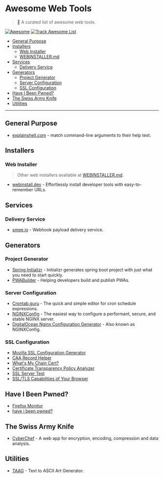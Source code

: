 # Awesome Web Tools

> 🎉 A curated list of awesome web tools.

[![Awesome](https://raw.githubusercontent.com/sindresorhus/awesome/main/media/badge.svg)](https://github.com/sindresorhus/awesome) 
[![Track Awesome List](https://www.trackawesomelist.com/badge.svg)](https://www.trackawesomelist.com)

- [General Purpose](#general-purpose)
- [Installers](#installers)
  - [Web Installer](#web-installer)
  - [WEBINSTALLER.md](WEBINSTALLER.md)
- [Services](#services)
  - [Delivery Service](#delivery-service)
- [Generators](#generators)
  - [Project Generator](#project-generator)
  - [Server Configuration](#server-configuration)
  - [SSL Configuration](#ssl-configuration)
- [Have I Been Pwned?](#have-i-been-pwned)
- [The Swiss Army Knife](#the-swiss-army-knife)
- [Utilities](#utilities)

---

## General Purpose

- [explainshell.com](https://explainshell.com/) - match command-line arguments to their help text.

## Installers
### Web Installer

> Other web installers available at [WEBINSTALLER.md](WEBINSTALLER.md).

- [webinstall.dev](https://webinstall.dev/) - Effortlessly install developer tools with easy-to-remember URLs.

## Services

### Delivery Service

- [smee.io](https://smee.io/) - Webhook payload delivery service.

## Generators
### Project Generator

- [Spring Initializr](https://start.spring.io/) - Initializr generates spring boot project with just what you need to start quickly.
- [PWABuilder](https://www.pwabuilder.com/) - Helping developers build and publish PWAs.

### Server Configuration

- [Crontab.guru](https://crontab.guru/) - The quick and simple editor for cron schedule expressions.
- [NGINXConfig](https://nginxconfig.io/) - The easiest way to configure a performant, secure, and stable NGINX server.
- [DigitalOcean Nginx Configuration Generator](https://www.digitalocean.com/community/tools/nginx) - Also known as NGINXConfig.

### SSL Configuration

- [Mozilla SSL Configuration Generator](https://ssl-config.mozilla.org/)
- [CAA Record Helper](https://sslmate.com/caa/)
- [What's My Chain Cert?](https://whatsmychaincert.com/)
- [Certificate Transparency Policy Analyzer](https://sslmate.com/labs/ct_policy_analyzer/)
- [SSL Server Test](https://www.ssllabs.com/ssltest/index.html)
- [SSL/TLS Capabilities of Your Browser](https://clienttest.ssllabs.com:8443/ssltest/viewMyClient.html)

## Have I Been Pwned?

- [Firefox Monitor](https://monitor.firefox.com/)
- [have i been pwned?](https://haveibeenpwned.com/)

## The Swiss Army Knife

- [CyberChef](https://gchq.github.io/CyberChef) - A web app for encryption, encoding, compression and data analysis.

## Utilities

- [TAAG](http://patorjk.com/software/taag) - Text to ASCII Art Generator.
